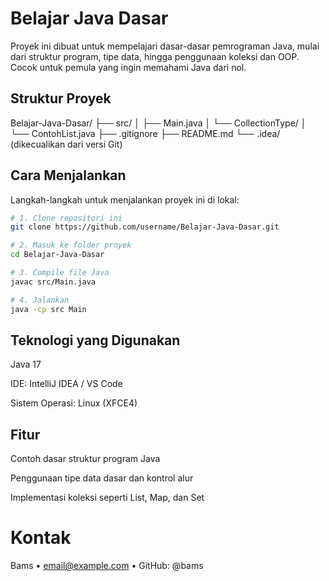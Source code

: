 # Belajar Java Dasar

Proyek ini dibuat untuk mempelajari dasar-dasar pemrograman Java, mulai dari struktur program, tipe data, hingga penggunaan koleksi dan OOP. Cocok untuk pemula yang ingin memahami Java dari nol.

##  Struktur Proyek

Belajar-Java-Dasar/ ├── src/ │ ├── Main.java │ └── CollectionType/ │ └── ContohList.java ├── .gitignore ├── README.md └── .idea/ (dikecualikan dari versi Git)


##  Cara Menjalankan

Langkah-langkah untuk menjalankan proyek ini di lokal:

```bash
# 1. Clone repositori ini
git clone https://github.com/username/Belajar-Java-Dasar.git

# 2. Masuk ke folder proyek
cd Belajar-Java-Dasar

# 3. Compile file Java
javac src/Main.java

# 4. Jalankan
java -cp src Main
```

##  Teknologi yang Digunakan
Java 17

IDE: IntelliJ IDEA / VS Code

Sistem Operasi: Linux (XFCE4)

## Fitur
Contoh dasar struktur program Java

Penggunaan tipe data dasar dan kontrol alur

Implementasi koleksi seperti List, Map, dan Set

# Kontak
Bams • email@example.com • GitHub: @bams



